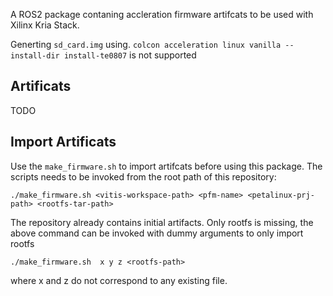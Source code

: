 
A ROS2 package contaning accleration firmware artifcats to be used with Xilinx Kria Stack.

Generting `sd_card.img` using. `colcon acceleration linux vanilla --install-dir install-te0807` is not supported

## Artificats
TODO
## Import Artificats
Use the `make_firmware.sh` to import artifcats before using this package. The scripts needs to be
invoked from the root path of this repository:

```
./make_firmware.sh <vitis-workspace-path> <pfm-name> <petalinux-prj-path> <rootfs-tar-path>
```

The repository already contains initial artifacts. Only rootfs is missing, the above command can be
invoked with dummy arguments to only import rootfs 

```
./make_firmware.sh  x y z <rootfs-path>
```

where x and z do not correspond to any existing file.

